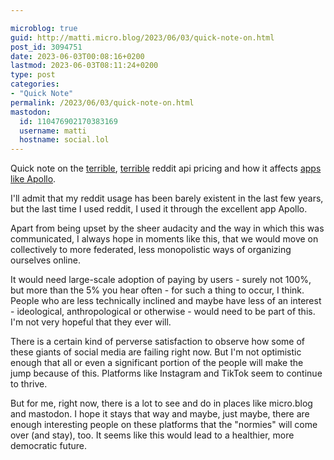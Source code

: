 ```yaml
---

microblog: true
guid: http://matti.micro.blog/2023/06/03/quick-note-on.html
post_id: 3094751
date: 2023-06-03T00:08:16+0200
lastmod: 2023-06-03T08:11:24+0200
type: post
categories:
- "Quick Note"
permalink: /2023/06/03/quick-note-on.html
mastodon:
  id: 110476902170383169
  username: matti
  hostname: social.lol
---
```

Quick note on the [terrible](https://www.reddit.com/r/modnews/comments/13wshdp/comment/jmddl3u/), [terrible](https://www.reddit.com/r/redditdev/comments/13wsiks/comment/jmnj9xc/) reddit api pricing and how it affects [apps like Apollo](https://www.reddit.com/r/apolloapp/comments/13ws4w3/had_a_call_with_reddit_to_discuss_pricing_bad/).

I'll admit that my reddit usage has been barely existent in the last few years, but the last time I used reddit, I used it through the excellent app Apollo.

Apart from being upset by the sheer audacity and the way in which this was communicated, I always hope in moments like this, that we would move on collectively to more federated, less monopolistic ways of organizing ourselves online.

It would need large-scale adoption of paying by users - surely not 100%, but more than the 5% you hear often - for such a thing to occur, I think. People who are less technically inclined and maybe have less of an interest - ideological, anthropological or otherwise - would need to be part of this. I'm not very hopeful that they ever will.

There is a certain kind of perverse satisfaction to observe how some of these giants of social media are failing right now. But I'm not optimistic enough that all or even a significant portion of the people will make the jump because of this. Platforms like Instagram and TikTok seem to continue to thrive.

But for me, right now, there is a lot to see and do in places like micro.blog and mastodon. I hope it stays that way and maybe, just maybe, there are enough interesting people on these platforms that the "normies" will come over (and stay), too. It seems like this would lead to a healthier, more democratic future.
